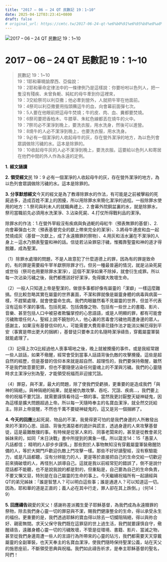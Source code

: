 ```yaml
---
title: "2017 – 06 – 24 QT 民數記 19：1~10"
date: 2025-04-12T03:23:41+0800
draft: false
# original_url: https://cmtc.tw/2017-06-24-qt-%e6%b0%91%e6%95%b8%e8%a8%98-19%ef%bc%9a110
---
```


![2017 – 06 – 24 QT  民數記 19：1~10](/images/qt.jpg   "2017 – 06 – 24 QT  民數記 19：1~10")

# 2017 – 06 – 24 QT 民數記 19：1~10

> 民數記 19：1~10  
> 19：1耶和華曉諭摩西、亞倫說：  
> 19：2耶和華命定律法中的一條律例乃是這樣說：你要吩咐以色列人，把一隻沒有殘疾、未曾負軛、純紅的母牛牽到你這裡來，  
> 19：3交給祭司以利亞撒；他必牽到營外，人就把牛宰在他面前。  
> 19：4祭司以利亞撒要用指頭蘸這牛的血，向會幕前面彈七次。  
> 19：5人要在他眼前把這母牛焚燒；牛的皮、肉、血、糞都要焚燒。  
> 19：6祭司要把香柏木、牛膝草、朱紅色線都丟在燒牛的火中。  
> 19：7祭司必不潔淨到晚上，要洗衣服，用水洗身，然後可以進營。  
> 19：8燒牛的人必不潔淨到晚上，也要洗衣服，用水洗身。  
> 19：9必有一個潔淨的人收起母牛的灰，存在營外潔淨的地方，為以色列會眾調做除污穢的水。這本是除罪的。  
> 19：10收起母牛灰的人必不潔淨到晚上，要洗衣服。這要給以色列人和寄居在他們中間的外人作為永遠的定例。

**1.** **經文誦讀**

**2.** **領受經文**民 19：9 必有一個潔淨的人收起母牛的灰，存在營外潔淨的地方，為以色列會眾調做除污穢的水。這本是除罪的。

**3. 分享默想經文**今天的經文是為了教導除罪水的作法，有可能是之前被擊殺的死屍過多，造成百姓不潔上的困擾，所以用除罪水來簡化潔淨的過程。一般除罪水使用的地方：1.祭司與利未人的就職典禮上、2.會幕外院銅盆裏的水，就是除罪水，祭司當職前先必須用水洗潔淨、3.沾染死屍、4.打仗所得戰利品的潔淨。

除罪水的作法：1.在營外宰殺沒有疾病與負過軛的母紅牛（預表無罪的基督）、2.向會幕彈血七次（預表基督完全的獻上帶來完全的潔淨）、3.將母牛連皮和血一起焚燒成灰（基督一次獻上，成了永遠贖罪的祭物）、4.用灰和活水灑在不潔淨的人身上－這水乃預表聖靈和神的話。信徒若沾染罪惡汙穢，惟獨靠聖靈和神的道才得脫離，成為聖潔。

（1）除罪水處理的問題，不是人故意犯了什麼道德上的罪，因為有的罪是致命的，有的罪是需要殺牛宰羊獻祭除罪才行。但另一種最普遍的情況，就是沾染死屍或世俗（祭司也用要除罪水潔淨），這個不潔淨如果不除掉，就會衍生成罪。所以每一次沾染污穢之後，我們都應該好好潔淨，免得擴大敗壞生命。

（2）一般人只知道上帝是聖潔的，做很多事都好像有屬靈的「潔癖」一樣這麼難搞。但比較忽略其實在屬靈的世界裏面，不潔和罪就像是屬靈身體的病毒與病菌一樣，不趕緊處理，就會使靈命生病。我們肉眼雖然看不見屬靈的世界，但並不代表沒有這些不潔的事情。包括死屍、包括偶像之物、包括有一些世上的書籍、影片、音樂、甚至包括人口中被惡者欺騙掌控的心思語語，或是人明顯的罪，都有可能會污穢敗壞任何人。聖經上說不饒恕的人，他心裏的苦毒會污穢他周遭身邊的眾人。感謝主，如果沒有基督信仰的人，可能需要大費周章花錢作法才能消災解厄得到平安（事實是帶出更大的捆綁），基督徒只要奉主的名隨時潔淨禱告，穿戴屬靈軍裝就能處理了。

（3）記得上次Q比經過他人喪事場地之後，晚上就被攪擾的事件。或是我經常跟一些人談話，如果不儆醒，經常會受到當事人話語背後仇敵的攻擊攪擾。這些是超自然的經歷，但是基督的信仰本來就是超自然、超理性的，我們要保持儆醒，雖然不是我們故意要犯罪，但也不要隨便沾染任何靈魂上的不潔與污穢。我們的心靈隨時求主潔淨分別為聖，才能領受祝福而非迎接咒詛。

（4）罪惡，與不潔，最大的問題，除了使我們受虧損，更重要的是造成我們「與神的隔絕」。與神隔絕的結果，就是被仇敵攻擊、吞吃、咒詛、疾病…，我們要上帝的祝福不要咒詛，就需要謹慎看待這一類的事。當然我更討厭整天疑神疑鬼，因為這樣是擴大問題超過上帝。所以每一天隨時奉主的名寶血潔淨，就全然交託給主。除非上帝提醒，不然也千萬不要疑神疑鬼的，這又是另一個捆綁了。

**4. 今天的回應**比起死屍、物品的不潔，我覺得更可怕的是我們身邊的人所散發出來的不潔的心思、話語、背後充滿惡者的詭計與謊言，透過身邊的人來攻擊基督徒，這是最難敵擋的事。有時候是從家人來的、同事老闆來的，甚至是從教會弟兄姊妹來的，如同「末日決戰」書中所提到的異象一樣。所以箴言14：15「愚蒙人凡話都信； 精明的人卻步步謹慎。」那些對於人事物無知沒有穿戴屬靈軍裝儆醒防備的人，等於大開門戶歡迎仇敵上門攻擊一樣。那些不好好讀聖經，沒有察驗能力，或是凡話都聽，沒有分辨能力的人，更是等於直接把自己的生命交給一切歡迎前來搞破壞的人，再怪別人誤導自己。這就是我以前經常犯的錯誤了，倒不是說什麼話都不能聽，也不是說我說的都是對的，但重點是，自己要為自己的生命負責，不要又懶又惡，特別是在自己屬靈的生命的事上。今天繼續祝福所有一起讀經與QT的弟兄姊妹：「誰是智慧人？可以明白這些事；誰是通達人？可以知道這一切。因為，耶和華的道是正直的；義人必在其中行走，罪人卻在其上跌倒。」（何14：9）

**5. 回應禱告**親愛的天父！感謝祢差派獨生愛子耶穌基督，為我們成為永遠贖罪的祭物，除去我們身心靈一切的罪惡與不潔，賜我們健康整全的生命，得以承受永生的福份。更重要的是，我們透過耶穌的寶血得以除去一切攔阻隔絕，得以與祢合好、親密無間。求天父保守我們既在這罪惡的世上過生活，我們就要謹慎自守，儆醒禱告，遠離身體心靈一切的污穢敗壞，不管是從環境、書籍、影片、當滅之物，甚至從我們身邊周遭一些人的言語行為所帶來的心靈的玷污，我們都需要天天穿戴屬靈的全副軍裝，也天天奉主的名寶血潔淨，使我們隨時保持聖潔公義，站在天父的施恩座前，不斷領受恩典與祝福。我們如此禱告祈求，是奉主耶穌基督的聖名，阿們！